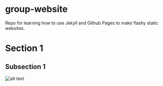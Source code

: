 # group-website

Repo for learning how to use Jekyll and Github Pages to make flashy static websites.

# Section 1

## Subsection 1

![alt text](https://github.com/carpentries/carpentries.org/blob/main/images/TheCarpentries-opengraph.png "Title")
